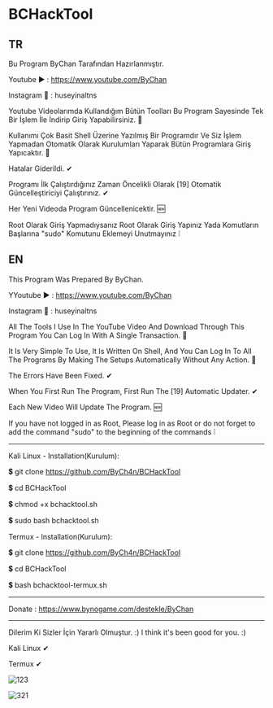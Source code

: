 # BCHackTool
TR
--
Bu Program ByChan Tarafından Hazırlanmıştır.

Youtube ▶️ : https://www.youtube.com/ByChan

Instagram 📸 : huseyinaltns

Youtube Videolarımda Kullandığım Bütün Toolları Bu Program Sayesinde Tek Bir İşlem İle İndirip Giriş Yapabilirsiniz. 💯

Kullanımı Çok Basit Shell Üzerine Yazılmış Bir Programdır Ve Siz İşlem Yapmadan Otomatik Olarak Kurulumları Yaparak Bütün Programlara Giriş Yapıcaktır. 💯

Hatalar Giderildi. ✔

Programı İlk Çalıştırdığınız Zaman Öncelikli Olarak [19] Otomatik Güncelleştiriciyi Çalıştırınız. ✔

Her Yeni Videoda Program Güncellenicektir. 🆕

Root Olarak Giriş Yapmadıysanız Root Olarak Giriş Yapınız Yada Komutların Başlarına "sudo" Komutunu Eklemeyi Unutmayınız ❕

EN
--
This Program Was Prepared By ByChan.

YYoutube ▶️ : https://www.youtube.com/ByChan

Instagram 📸 : huseyinaltns

All The Tools I Use In The YouTube Video And Download Through This Program You Can Log In With A Single Transaction. 💯

It Is Very Simple To Use, It Is Written On Shell, And You Can Log In To All The Programs By Making The Setups Automatically Without Any Action. 💯

The Errors Have Been Fixed. ✔

When You First Run The Program, First Run The [19] Automatic Updater. ✔

Each New Video Will Update The Program. 🆕

If you have not logged in as Root, Please log in as Root or do not forget to add the command "sudo" to the beginning of the commands ❕

--------------------------------------------------------------------------

Kali Linux - Installation(Kurulum):

💲 git clone https://github.com/ByCh4n/BCHackTool

💲 cd BCHackTool

💲 chmod +x bchacktool.sh

💲 sudo bash bchacktool.sh

Termux - Installation(Kurulum):

💲 git clone https://github.com/ByCh4n/BCHackTool

💲 cd BCHackTool

💲 bash bchacktool-termux.sh

--------------------------------------------------------------------------

Donate : https://www.bynogame.com/destekle/ByChan

--------------------------------------------------------------------------

Dilerim Ki Sizler İçin Yararlı Olmuştur. :)
I think it's been good for you. :)

Kali Linux ✔

Termux ✔

![123](https://user-images.githubusercontent.com/67187998/88212477-015cb100-cc60-11ea-8d09-99670c7ebaf0.PNG)

![321](https://user-images.githubusercontent.com/67187998/88212480-028dde00-cc60-11ea-8fe8-5267a27a76e1.PNG)

